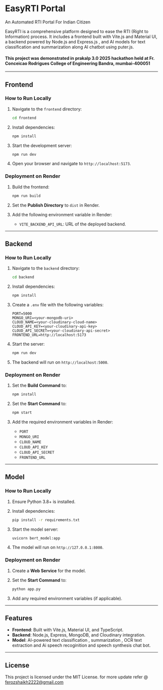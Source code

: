 # EasyRTI Portal

An Automated RTI Portal For Indian Citizen

EasyRTI is a comprehensive platform designed to ease the RTI (Right to Information) process. It includes a frontend built with Vite.js and Material UI, a backend powered by Node.js and Express.js , and AI models for text classification and summarization along AI chatbot using puter.js.
#### This project was demonstrated in prakalp 3.0 2025 hackathon held at Fr. Conceicao Rodrigues College of Engineering Bandra, mumbai-400051
---

## Frontend

### How to Run Locally

1. Navigate to the `frontend` directory:
   ```bash
   cd frontend
   ```

2. Install dependencies:
   ```bash
   npm install
   ```

3. Start the development server:
   ```bash
   npm run dev
   ```

4. Open your browser and navigate to `http://localhost:5173`.

### Deployment on Render

1. Build the frontend:
   ```bash
   npm run build
   ```

2. Set the **Publish Directory** to `dist` in Render.

3. Add the following environment variable in Render:
   - `VITE_BACKEND_API_URL`: URL of the deployed backend.

---

## Backend

### How to Run Locally

1. Navigate to the `backend` directory:
   ```bash
   cd backend
   ```

2. Install dependencies:
   ```bash
   npm install
   ```

3. Create a `.env` file with the following variables:
   ```env
   PORT=5000
   MONGO_URI=<your-mongodb-uri>
   CLOUD_NAME=<your-cloudinary-cloud-name>
   CLOUD_API_KEY=<your-cloudinary-api-key>
   CLOUD_API_SECRET=<your-cloudinary-api-secret>
   FRONTEND_URL=http://localhost:5173
   ```

4. Start the server:
   ```bash
   npm run dev
   ```

5. The backend will run on `http://localhost:5000`.

### Deployment on Render

1. Set the **Build Command** to:
   ```bash
   npm install
   ```

2. Set the **Start Command** to:
   ```bash
   npm start
   ```

3. Add the required environment variables in Render:
   - `PORT`
   - `MONGO_URI`
   - `CLOUD_NAME`
   - `CLOUD_API_KEY`
   - `CLOUD_API_SECRET`
   - `FRONTEND_URL`

---

## Model

### How to Run Locally

1. Ensure Python 3.8+ is installed.

2. Install dependencies:
   ```bash
   pip install -r requirements.txt
   ```

3. Start the model server:
   ```bash
   uvicorn bert_model:app
   ```

4. The model will run on `http://127.0.0.1:8000`.

### Deployment on Render

1. Create a **Web Service** for the model.

2. Set the **Start Command** to:
   ```bash
   python app.py
   ```

3. Add any required environment variables (if applicable).

---

## Features

- **Frontend**: Built with Vite.js, Material UI, and TypeScript.
- **Backend**: Node.js, Express, MongoDB, and Cloudinary integration.
- **Model**: AI-powered text classification , summarization , OCR text extraction and Ai speech recoginition and speech synthesis chat bot.

---

## License

This project is licensed under the MIT License.
 for more update refer @ ferozshaikh2222@gmail.com
